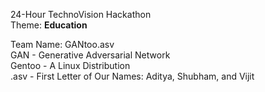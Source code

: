 24-Hour TechnoVision Hackathon\
Theme: **Education**

Team Name: GANtoo.asv\
GAN - Generative Adversarial Network\
Gentoo - A Linux Distribution\
.asv - First Letter of Our Names: Aditya, Shubham, and Vijit

